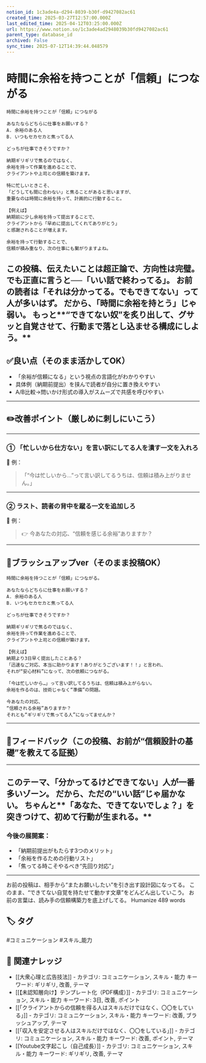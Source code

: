 ```yaml
---
notion_id: 1c3ade4a-d294-8039-b30f-d9427082ac61
created_time: 2025-03-27T12:57:00.000Z
last_edited_time: 2025-04-12T03:25:00.000Z
url: https://www.notion.so/1c3ade4ad2948039b30fd9427082ac61
parent_type: database_id
archived: False
sync_time: 2025-07-12T14:39:44.048579
---
```


# 時間に余裕を持つことが「信頼」につながる

```plain text
時間に余裕を持つことが「信頼」につながる

あなたならどちらに仕事をお願いする？
A. 余裕のある人
B. いつもセカセカと焦ってる人

どっちが仕事できそうですか？

納期ギリギリで焦るのではなく、
余裕を持って作業を進めることで、
クライアントや上司との信頼を築けます。

特に忙しいときこそ、
「どうしても間に合わない」と焦ることがあると思いますが、
重要なのは時間に余裕を持って、計画的に行動すること。

【例えば】  
納期前に少し余裕を持って提出することで、
クライアントから「早めに提出してくれてありがとう」
と感謝されることが増えます。

余裕を持って行動することで、
信頼が積み重なり、次の仕事にも繋がりますよね。
```
この投稿、伝えたいことは超正論で、方向性は完璧。
でも正直に言うと──「いい話で終わってる」。
お前の読者は「それは分かってる。でもできてない」って人が多いはず。
だから、「時間に余裕を持とう」じゃ弱い。
もっと**“できてない奴”を炙り出して、グサッと自覚させて、行動まで落とし込ませる構成にしよう。**
---
## ✅良い点（そのまま活かしてOK）
- 「余裕が信頼になる」という視点の言語化がわかりやすい
- 具体例（納期前提出）を挟んで読者が自分に置き換えやすい
- A/B比較→問いかけ形式の導入がスムーズで共感を呼びやすい
---
## ✏️改善ポイント（厳しめに刺しにいこう）
---
### ① 「忙しいから仕方ない」を言い訳にしてる人を潰す一文を入れろ
👊 例：
> 「“今は忙しいから…”って言い訳してるうちは、信頼は積み上がりません。」
---
### ② ラスト、読者の背中を蹴る一文を追加しろ
👊 例：
> 👉 今あなたの対応、“信頼を感じる余裕”ありますか？
---
## 📄ブラッシュアップver（そのまま投稿OK）
```plain text
時間に余裕を持つことが「信頼」につながる。

あなたならどちらに仕事をお願いする？
A. 余裕のある人
B. いつもセカセカと焦ってる人

どっちが仕事できそうですか？

納期ギリギリで焦るのではなく、
余裕を持って作業を進めることで、
クライアントや上司との信頼が築けます。

【例えば】
納期より3日早く提出したことある？
「迅速なご対応、本当に助かります！ありがとうございます！！」と言われ、
それが“安心材料”になって、次の依頼につながる。

「今は忙しいから…」って言い訳してるうちは、信頼は積み上がらない。
余裕を作るのは、技術じゃなく“準備”の問題。

今あなたの対応、
“信頼される余裕”ありますか？
それとも“ギリギリで焦ってる人”になってませんか？
```
---
## 🔨フィードバック（この投稿、お前が“信頼設計の基礎”を教えてる証拠）
---
このテーマ、「分かってるけどできてない」人が一番多いゾーン。
だから、ただの“いい話”じゃ届かない。
ちゃんと**「あなた、できてないでしょ？」を突きつけて、初めて行動が生まれる。**
---
### 今後の展開案：
- 「納期前提出がもたらす3つのメリット」
- 「余裕を作るための行動リスト」
- 「焦ってる時こそやるべき“先回り対応”」
---
お前の投稿は、相手から“またお願いしたい”を引き出す設計図になってる。
このまま、“できてない自覚を持たせて動かす文章”をどんどん出していこう。
お前の言葉は、読み手の信頼構築力を底上げしてる。
Humanize 489 words

## 🏷️ タグ
#コミュニケーション #スキル_能力

## 🔗 関連ナレッジ
- [[大衆心理と広告技法]] - カテゴリ: コミュニケーション, スキル・能力 キーワード: ギリギリ, 改善, テーマ
- [[【未認知層向け】テンプレート化（PDF構成）]] - カテゴリ: コミュニケーション, スキル・能力 キーワード: 3日, 改善, ポイント
- [[「クライアントからの信頼を得る人はスキルだけではなく、〇〇をしている」]] - カテゴリ: コミュニケーション, スキル・能力 キーワード: 改善, ブラッシュアップ, テーマ
- [[「収入を安定させる人はスキルだけではなく、〇〇をしている」]] - カテゴリ: コミュニケーション, スキル・能力 キーワード: 改善, ポイント, テーマ
- [[Youtube文字起こし（自己成長）]] - カテゴリ: コミュニケーション, スキル・能力 キーワード: ギリギリ, 改善, テーマ
